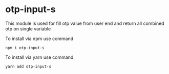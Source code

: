 # otp-input-s
This module is used for fill otp value from user end and return all combined otp on single variable

To install via npm  use command

`npm i otp-input-s`

To install via yarn  use command

 `yarn add otp-input-s`

